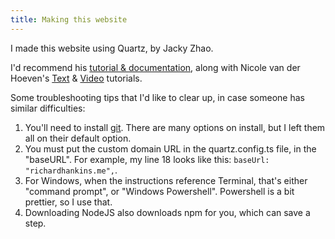 ```yaml
---
title: Making this website
---
```

I made this website using Quartz, by Jacky Zhao.  

I'd recommend his [tutorial & documentation](https://quartz.jzhao.xyz/), along with Nicole van der Hoeven's [Text](https://notes.nicolevanderhoeven.com/How+to+publish+Obsidian+notes+with+Quartz+on+GitHub+Pages) & [Video](https://www.youtube.com/watch?v=6s6DT1yN4dw) tutorials.

Some troubleshooting tips that I'd like to clear up, in case someone has similar difficulties:
1. You'll need to install [git](https://git-scm.com/). There are many options on install, but I left them all on their default option.
2. You must put the custom domain URL in the quartz.config.ts file, in the "baseURL".  For example, my line 18 looks like this:
	   `baseUrl: "richardhankins.me",`.
3. For Windows, when the instructions reference Terminal, that's either "command prompt", or "Windows Powershell". Powershell is a bit prettier, so I use that.
4. Downloading NodeJS also downloads npm for you, which can save a step.


